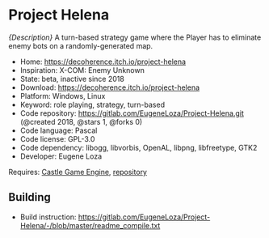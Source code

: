 # Project Helena

_{Description}_ A turn-based strategy game where the Player has to eliminate enemy bots on a randomly-generated map.

- Home: https://decoherence.itch.io/project-helena
- Inspiration: X-COM: Enemy Unknown
- State: beta, inactive since 2018
- Download: https://decoherence.itch.io/project-helena
- Platform: Windows, Linux
- Keyword: role playing, strategy, turn-based
- Code repository: https://gitlab.com/EugeneLoza/Project-Helena.git (@created 2018, @stars 1, @forks 0)
- Code language: Pascal
- Code license: GPL-3.0
- Code dependency: libogg, libvorbis, OpenAL, libpng, libfreetype, GTK2
- Developer: Eugene Loza

Requires: [Castle Game Engine](https://castle-engine.io/index.php), [repository](https://github.com/castle-engine/castle-engine)

## Building

- Build instruction: https://gitlab.com/EugeneLoza/Project-Helena/-/blob/master/readme_compile.txt
